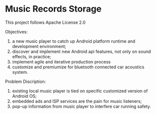 # Music Records Storage

This project follows Apache License 2.0

Objectives:
1. a new music player to catch up Android platform runtime and development environment;
2. discover and implement new Android api features, not only on sound effects, in practice;
3. implement agile and iterative production process
4. customize and premiumize for bluetooth connected car acoustics system.

Problem Discription:
1. existing local music player is tied on specific customized version of Android OS;
2. embedded ads and ISP services are the pain for music listeners;
3. pop-up information from music player to interfere car running safety.

